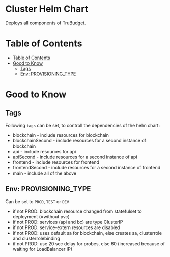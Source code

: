 # Cluster Helm Chart <!-- omit in TOC -->

Deploys all components of TruBudget.

# Table of Contents

- [Table of Contents](#table-of-contents)
- [Good to Know](#good-to-know)
  - [Tags](#tags)
  - [Env: PROVISIONING_TYPE](#env-environmenttype)

# Good to Know

## Tags

Following `tags` can be set, to controll the dependencies of the helm chart:

- blockchain - include resources for blockchain
- blockchainSecond - include resources for a second instance of blockchain
- api - include resources for api
- apiSecond - include resources for a second instance of api
- frontend - include resources for frontend
- frontendSecond - include resources for a second instance of frontend
- main - include all of the above

## Env: PROVISIONING_TYPE

Can be set to `PROD`, `TEST` or `DEV`

- if not PROD: blockchain resource changed from statefulset to deployment (=without pvc)
- if not PROD: services (api and bc) are type ClusterIP
- if not PROD: service-extern resources are disabled
- if not PROD: uses default sa for blockchain, else creates sa, clusterrole and clusterrolebinding
- if not PROD: use 20 sec delay for probes, else 60 (increased because of waiting for LoadBalancer IP)
